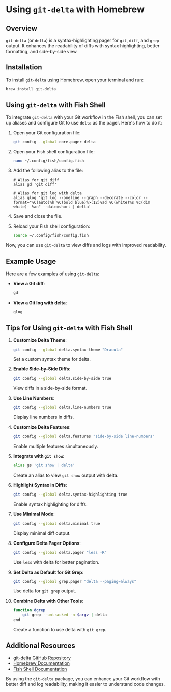 
# Using `git-delta` with Homebrew

## Overview

`git-delta` (or `delta`) is a syntax-highlighting pager for `git`, `diff`, and `grep` output. It enhances the readability of diffs with syntax highlighting, better formatting, and side-by-side view.

## Installation

To install `git-delta` using Homebrew, open your terminal and run:

```sh
brew install git-delta
```

## Using `git-delta` with Fish Shell

To integrate `git-delta` with your Git workflow in the Fish shell, you can set up aliases and configure Git to use `delta` as the pager. Here's how to do it:

1. Open your Git configuration file:
   ```sh
   git config --global core.pager delta
   ```

2. Open your Fish shell configuration file:
   ```sh
   nano ~/.config/fish/config.fish
   ```

3. Add the following alias to the file:
   ```fish
   # Alias for git diff
   alias gd 'git diff'
   
   # Alias for git log with delta
   alias glog 'git log --oneline --graph --decorate --color --format="%C(auto)%h %C(bold blue)%>(12)%ad %C(white)%s %C(dim white)- %an" --date=short | delta'
   ```

4. Save and close the file.

5. Reload your Fish shell configuration:
   ```sh
   source ~/.config/fish/config.fish
   ```

Now, you can use `git-delta` to view diffs and logs with improved readability.

## Example Usage

Here are a few examples of using `git-delta`:

- **View a Git diff**:
  ```sh
  gd
  ```

- **View a Git log with delta**:
  ```sh
  glog
  ```

## Tips for Using `git-delta` with Fish Shell

1. **Customize Delta Theme**:
   ```sh
   git config --global delta.syntax-theme "Dracula"
   ```
   Set a custom syntax theme for delta.

2. **Enable Side-by-Side Diffs**:
   ```sh
   git config --global delta.side-by-side true
   ```
   View diffs in a side-by-side format.

3. **Use Line Numbers**:
   ```sh
   git config --global delta.line-numbers true
   ```
   Display line numbers in diffs.

4. **Customize Delta Features**:
   ```sh
   git config --global delta.features "side-by-side line-numbers"
   ```
   Enable multiple features simultaneously.

5. **Integrate with `git show`**:
   ```sh
   alias gs 'git show | delta'
   ```
   Create an alias to view `git show` output with delta.

6. **Highlight Syntax in Diffs**:
   ```sh
   git config --global delta.syntax-highlighting true
   ```
   Enable syntax highlighting for diffs.

7. **Use Minimal Mode**:
   ```sh
   git config --global delta.minimal true
   ```
   Display minimal diff output.

8. **Configure Delta Pager Options**:
   ```sh
   git config --global delta.pager "less -R"
   ```
   Use `less` with delta for better pagination.

9. **Set Delta as Default for Git Grep**:
   ```sh
   git config --global grep.pager "delta --paging=always"
   ```
   Use delta for `git grep` output.

10. **Combine Delta with Other Tools**:
    ```sh
    function dgrep
        git grep --untracked -n $argv | delta
    end
    ```
    Create a function to use delta with `git grep`.

## Additional Resources

- [git-delta GitHub Repository](https://github.com/dandavison/delta)
- [Homebrew Documentation](https://docs.brew.sh/)
- [Fish Shell Documentation](https://fishshell.com/docs/current/index.html)

By using the `git-delta` package, you can enhance your Git workflow with better diff and log readability, making it easier to understand code changes.
